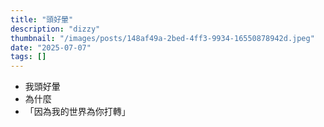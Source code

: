 ```yaml
---
title: "頭好暈"
description: "dizzy"
thumbnail: "/images/posts/148af49a-2bed-4ff3-9934-16550878942d.jpeg"
date: "2025-07-07"
tags: []
---
```

- 我頭好暈
- 為什麼
- 「因為我的世界為你打轉」
